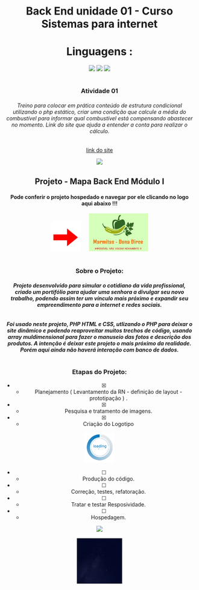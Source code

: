<div align="center">
     <h1>Back End unidade 01 - Curso Sistemas para internet</h1>
<div>
     <h1> Linguagens :</h1>
<div >
<img  height = "80" src="https://cdn.jsdelivr.net/gh/devicons/devicon/icons/html5/html5-plain-wordmark.svg" />
<img  height="80" src="https://cdn.jsdelivr.net/gh/devicons/devicon/icons/css3/css3-plain-wordmark.svg" />
<img height = "95 " src="https://cdn.jsdelivr.net/gh/devicons/devicon/icons/php/php-plain.svg" />
</div>
</div>
<div>
     
#
     
### Atividade 01 
###### Treino para colocar em prática conteúdo de estrutura condicional utilizando o php estático, criar uma condição que calcule a média do combustível para informar qual combustível está compensando abastecer no momento. Link do site que ajuda a entender a conta para realizar o  cálculo.
     
[link do site](https://www.noticiasautomotivas.com.br/alcool-gasolina-calculo/#:~:text=Basta%20dividir%20o%20pre%C3%A7o%20do,o%20resultado%20ser%C3%A1%20de%200%2C757) 

![](https://i.imgur.com/waxVImv.png)

<div align="center">
     <h2 >Projeto - Mapa Back End Módulo I</h2>
     <h4>Pode conferir o projeto hospedado e navegar por ele clicando no logo aqui abaixo !!!</h4>
</div>

<div align ="center">
<img height="80"src="https://github.com/LeandroDukievicz/LeandroDukievicz/blob/main/gifs/gif-seta%20(1).gif"/>&ensp;&ensp;&ensp;<a href="https://github.com/LeandroDukievicz/back-end-1/tree/main/MAPA%20BACK%20END%20I%20-%20SITE/assets" target="_blank"><img height="100"src="https://github.com/LeandroDukievicz/back-end-1/blob/main/MAPA%20BACK%20END%20I%20-%20SITE/assets/logodirce.jpg" target="_blank"></a>
</div>   

#
 
### Sobre o Projeto:   
     
##### Projeto desenvolvido para simular o cotidiano da vida profissional, criado um portifólio para ajudar uma senhora a divulgar seu novo trabalho, podendo assim ter um vínculo mais próximo e expandir seu empreendimento para a internet e redes sociais. </br></br></br> Foi usado neste projeto, PHP HTML e CSS, utlizando o PHP para deixar o site dinâmico e podendo reaproveitar muitos trechos de código, usando array muldimensional para fazer o manuseio das fotos e descrição dos produtos. A intenção é deixar este projeto o mais próximo da realidade. Porém aqui ainda não haverá interação com banco de dados. <br><br>

### Etapas do Projeto:

- [x] - Planejamento ( Levantamento da RN - definição de layout - prototipação ) .
- [x] - Pesquisa e tratamento de imagens.
- [x] - Criação do Logotipo 

<div align ="center">
<img height="80"src="https://github.com/LeandroDukievicz/LeandroDukievicz/blob/main/gifs/imagens-e-gifs-de-loading-41.gif"/>
</div>  

- [ ] - Produção do código.
- [ ] - Correção, testes, refatoração. 
- [ ] - Tratar e testar Resposividade.
- [ ] - Hospedagem.





![](https://i.imgur.com/waxVImv.png)

<div align="center">
     <a  href="https://github.com/LeandroDukievicz" target="_blank"><img  height="120" src="https://github.com/LeandroDukievicz/LeandroDukievicz/blob/main/gifs/home%20page%20button.gif" target="_blank">
</div>     

